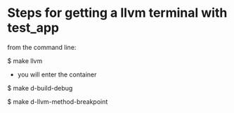 # Steps for getting a llvm terminal with test_app

from the command line:

$ make llvm

- you will enter the container

$ make d-build-debug

$ make d-llvm-method-breakpoint
